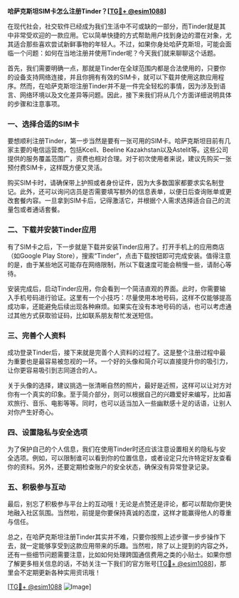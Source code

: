 **哈萨克斯坦SIM卡怎么注册Tinder？[[TG💪+ @esim1088](https://t.me/s/esim1088)]**

在现代社会，社交软件已经成为我们生活中不可或缺的一部分，而Tinder就是其中非常受欢迎的一款应用。它以简单快捷的方式帮助用户找到身边的潜在对象，尤其适合那些喜欢尝试新鲜事物的年轻人。不过，如果你身处哈萨克斯坦，可能会面临一个问题：如何在当地注册并使用Tinder呢？今天我们就来聊聊这个话题。

首先，我们需要明确一点，那就是Tinder在全球范围内都是合法使用的，只要你的设备支持网络连接，并且你拥有有效的SIM卡，就可以下载并使用这款应用程序。然而，在哈萨克斯坦注册Tinder并不是一件完全轻松的事情，因为涉及到语言、网络环境以及文化差异等问题。因此，接下来我们将从几个方面详细说明具体的步骤和注意事项。

### 一、选择合适的SIM卡

要想顺利注册Tinder，第一步当然是要有一张可用的SIM卡。哈萨克斯坦目前有几家主要的电信运营商，包括Kcell、Beeline Kazakhstan以及Astelit等。这些公司提供的服务覆盖范围广，资费也相对合理。对于初次使用者来说，建议先购买一张预付费SIM卡，这样既方便又灵活。

购买SIM卡时，请确保带上护照或者身份证件，因为大多数国家都要求实名制登记。此外，还可以询问店员是否需要填写额外的信息表单，以便日后查询账单或更改套餐内容。一旦拿到SIM卡后，记得激活它，并根据个人需求选择适合自己的流量包或者通话套餐。

### 二、下载并安装Tinder应用

有了SIM卡之后，下一步就是下载并安装Tinder应用了。打开手机上的应用商店（如Google Play Store），搜索“Tinder”，点击下载按钮即可完成安装。值得注意的是，由于某些地区可能存在网络限制，所以下载速度可能会稍慢一些，请耐心等待。

安装完成后，启动Tinder应用，你会看到一个简洁直观的界面。此时，你需要输入手机号码进行验证。这里有一个小技巧：尽量使用本地号码，这样不仅能够提高成功率，还能避免后续出现各种麻烦。如果实在没有本地号码的话，也可以考虑通过其他方式获取验证码，比如联系朋友帮忙发送短信。

### 三、完善个人资料

成功登录Tinder后，接下来就是完善个人资料的过程了。这是整个注册过程中最为重要也是最容易被忽视的一环。一个好的头像和简介可以直接提升你的吸引力，让你更容易吸引到志同道合的人。

关于头像的选择，建议挑选一张清晰自然的照片，最好是近照，这样可以让对方对你有一个真实的印象。至于简介部分，则可以根据自己的兴趣爱好来编写，比如喜欢旅行、音乐、电影等等。同时，也可以适当加入一些幽默感十足的话语，让别人对你产生好奇心。

### 四、设置隐私与安全选项

为了保护自己的个人信息，我们在使用Tinder时还应该注意设置相关的隐私与安全选项。例如，可以限制谁可以看到你的位置信息，或者设定只允许特定好友查看你的资料。另外，还要定期检查账户的安全状态，确保没有异常登录记录。

### 五、积极参与互动

最后，别忘了积极参与平台上的互动哦！无论是点赞还是评论，都可以帮助你更快地融入社区氛围。当然啦，前提是你要保持真诚的态度，这样才能赢得他人的尊重与信任。

总之，在哈萨克斯坦注册Tinder其实并不难，只要你按照上述步骤一步步操作下去，就一定能够享受到这款应用带来的乐趣。当然啦，除了以上提到的内容之外，还有一些细节问题需要注意，比如如何处理跨国通信费用之类的小贴士。如果你想了解更多相关信息的话，不妨关注一下我们的官方账号[[TG💪+ @esim1088](https://t.me/s/esim1088)]，那里会不定期更新各种实用资讯哦！

[[TG💪+ @esim1088](https://t.me/s/esim1088) ![Image](https://i.postimg.cc/4NQfJmqS/Snipaste-2025-05-13-00-14-12.png)]